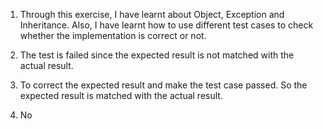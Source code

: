 1. Through this exercise, I have learnt about Object, Exception and Inheritance. Also, I have learnt how to use different test cases to check whether the implementation is correct or not. 

2. The test is failed since the expected result is not matched with the actual result. 

3. To correct the expected result and make the test case passed. So the expected result is matched with the actual result.

4. No